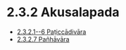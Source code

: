 # 2.3.2 Akusalapada

* [2.3.2.1--6 Paṭiccādivāra](2.3.2/2.3.2.1--6.md)
* [2.3.2.7 Pañhāvāra](2.3.2/2.3.2.7.md)
